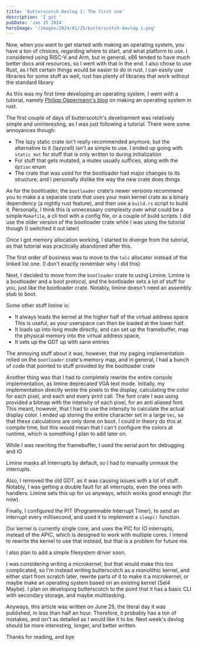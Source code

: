 ```yaml
---
title: 'Butterscotch Devlog 1: The first one'
description: 'I got '
pubDate: 'Jan 25 2024'
heroImage: '/images/2024/01/25/butterscotch-devlog-1.png'
---
```


Now, when you want to get started with making an operating system, you have a ton of choices, regarding where to start, and what platform to use.
I considered using RISC-V and Arm, but in general, x86 tended to have much better docs and resources, so I went with that in the end. I also chose to use Rust, as I felt certain things would be easier to do in rust. I can easily use libraries for some stuff as well, rust has plenty of libraries that work without the standard library

As this was my first time developing an operating system, I went with a tutorial, namely [Philipp Oppermann's blog](https://os.phil-opp.com/) on making an operating system in rust.

The first couple of days of butterscotch's development was relatively simple and uninteresting, as I was just following a tutorial. There were some annoyances though:

 - The lazy static crate isn't really recommended anymore, but the alternative to it (lazycell) isn't as simple to use. I ended up going with `static mut` for stuff that is only written to during initialization
 - For stuff that gets mutated, a mutex usually suffices, along with the `Option` enum
 - The crate that was used for the bootloader had major changes to its structure, and I personally dislike the way the new crate does things
  
As for the bootloader, the `bootloader` crate's newer versions recommend you to make a a separate crate that uses your main kernel crate as a binary dependency (a nightly rust feature), and then use a `build.rs` script to build it. Personally, I think this is unnecessary complexity over what could be a simple `Makefile`, a cli tool with a config file, or a couple of build scripts. I did use the older version of the bootloader crate while I was using the tutorial though (I switched it out later)
  
Once I got memory allocation working, I started to diverge from the tutorial, as that tutorial was practically abandoned after this.

The first order of business was to move to the `talc` allocator instead of the linked list one. (I don't exactly remember why I did this)

Next, I decided to move from the `bootloader` crate to using Limine. Limine is a bootloader and a boot protocol, and the bootloader sets a lot of stuff for you, just like the bootloader crate. Notably, limine doesn't need an assembly stub to boot.

Some other stuff limine is:

 - It always loads the kernel at the higher half of the virtual address space This is useful, as your userspace can then be loaded at the lower half.
 - It loads up into long mode directly, and can set up the framebuffer, map the physical memory into the virtual address space,
 - It sets up the GDT up with sane entries
  
The annoying stuff about it was, however, that my paging implementation relied on the `bootloader` crate's memory map, and in general, I had a bunch of code that pointed to stuff provided by the bootloader crate

Another thing was that I had to completely rewrite the entire console implementation, as limine deprecated VGA text mode. Initially, my implementation directly wrote the pixels to the display, calculating the color for each pixel, and each and every print call. The font crate I was using provided a bitmap with the intensity of each pixel, for an anti aliased font. This meant, however, that I had to use the intensity to calculate the actual display color. I ended up storing the entire character set in a large `Vec`, so that these calculations are only done on boot. I could in theory do this at compile time, but this would mean that I can't configure the colors at runtime, which is something I plan to add later on.

While I was rewriting the framebuffer, I used the serial port for debugging and IO

Limine masks all Interrupts by default, so I had to manually unmask the interrupts.

Also, I removed the old GDT, as it was causing issues with a lot of stuff. Notably, I was getting a double fault for all interrupts, even the ones with handlers. Limine sets this up for us anyways, which works good enough (for now).

Finally, I configured the PIT (Programmable Interrupt Timer), to send an interrupt every millisecond, and used it to implement a `sleep()` function. 

Our kernel is currently single core, and uses the PIC for IO interrupts, instead of the APIC, which is designed to work with multiple cores. I intend to rewrite the kernel to use that instead, but that is a problem for future me.

I also plan to add a simple filesystem driver soon.

I was considering writing a microkernel, but that would make this too complicated, so I'm instead writing butterscotch as a monolithic kernel, and either start from scratch later, rewrite parts of it to make it a microkernel, or maybe make an operating system based on an existing kernel (Sel4 Maybe). I plan on developing butterscotch to the point that it has a basic CLI with secondary storage, and maybe multitasking.

Anyways, this article was written on June 25, the literal day it was published, in less than half an hour. Therefore, it probably has a ton of mistakes, and isn't as detailed as I would like it to be. Next week's devlog should be more interesting, longer, and better written.

Thanks for reading, and bye